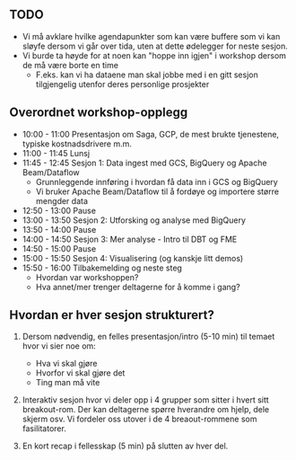 ## TODO

- Vi må avklare hvilke agendapunkter som kan være buffere som vi kan sløyfe dersom vi går over tida, uten at dette ødelegger for neste sesjon.
- Vi burde ta høyde for at noen kan "hoppe inn igjen" i workshop dersom de må være borte en time
  - F.eks. kan vi ha dataene man skal jobbe med i en gitt sesjon tilgjengelig utenfor deres personlige prosjekter

## Overordnet workshop-opplegg

- 10:00 - 11:00 Presentasjon om Saga, GCP, de mest brukte tjenestene, typiske kostnadsdrivere m.m.
- 11:00 - 11:45 Lunsj
- 11:45 - 12:45 Sesjon 1: Data ingest med GCS, BigQuery og Apache Beam/Dataflow
    - Grunnleggende innføring i hvordan få data inn i GCS og BigQuery
    - Vi bruker Apache Beam/Dataflow til å fordøye og importere større mengder data
- 12:50 - 13:00 Pause
- 13:00 - 13:50 Sesjon 2: Utforsking og analyse med BigQuery
- 13:50 - 14:00 Pause
- 14:00 - 14:50 Sesjon 3: Mer analyse - Intro til DBT og FME
- 14:50 - 15:00 Pause
- 15:00 - 15:50 Sesjon 4: Visualisering (og kanskje litt demos)
- 15:50 - 16:00 Tilbakemelding og neste steg
  - Hvordan var workshoppen?
  - Hva annet/mer trenger deltagerne for å komme i gang?

## Hvordan er hver sesjon strukturert?

1. Dersom nødvendig, en felles presentasjon/intro (5-10 min) til temaet hvor vi sier noe om:
    - Hva vi skal gjøre
    - Hvorfor vi skal gjøre det
    - Ting man må vite

2. Interaktiv sesjon hvor vi deler opp i 4 grupper som sitter i hvert sitt breakout-rom. Der kan deltagerne spørre hverandre om hjelp, dele skjerm osv. Vi fordeler oss utover i de 4 breaout-rommene som fasilitatorer.
3. En kort recap i fellesskap (5 min) på slutten av hver del.

